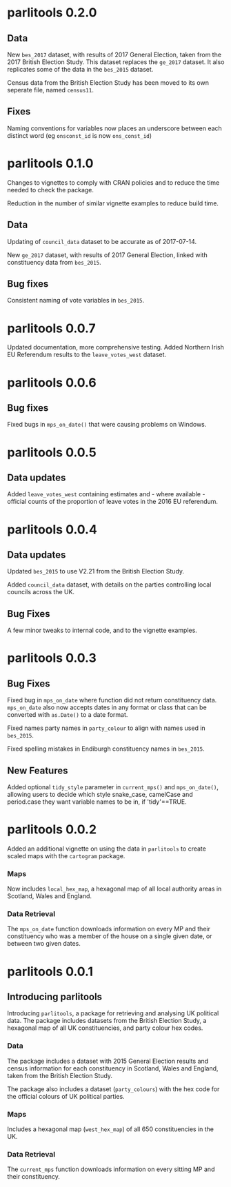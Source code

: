 
# parlitools 0.2.0

## Data

New `bes_2017` dataset, with results of 2017 General Election, taken from the 2017 British Election Study. This dataset replaces the `ge_2017` dataset. It also replicates some of the data in the `bes_2015` dataset.

Census data from the British Election Study has been moved to its own seperate file, named `census11`.

## Fixes

Naming conventions for variables now places an underscore between each distinct word (eg `onsconst_id` is now `ons_const_id`)


# parlitools 0.1.0

Changes to vignettes to comply with CRAN policies and to reduce the time needed to check the package.

Reduction in the number of similar vignette examples to reduce build time.

## Data

Updating of `council_data` dataset to be accurate as of 2017-07-14.

New `ge_2017` dataset, with results of 2017 General Election, linked with constituency data from `bes_2015`.

## Bug fixes

Consistent naming of vote variables in `bes_2015`.

# parlitools 0.0.7

Updated documentation, more comprehensive testing. Added Northern Irish EU Referendum results to the `leave_votes_west` dataset.

# parlitools 0.0.6

## Bug fixes

Fixed bugs in `mps_on_date()` that were causing problems on Windows.

# parlitools 0.0.5

## Data updates

Added `leave_votes_west` containing estimates and - where available - official counts of the proportion of leave votes in the 2016 EU referendum.

# parlitools 0.0.4

## Data updates

Updated `bes_2015` to use V2.21 from the British Election Study.

Added `council_data` dataset, with details on the parties controlling local councils across the UK.

## Bug Fixes

A few minor tweaks to internal code, and to the vignette examples.

# parlitools 0.0.3

## Bug Fixes

Fixed bug in `mps_on_date` where function did not return constituency data. `mps_on_date` also now accepts dates in any format or class that can be converted with `as.Date()` to a date format.

Fixed names party names in `party_colour` to align with names used in `bes_2015`.

Fixed spelling mistakes in Endiburgh constituency names in `bes_2015`.

## New Features

Added optional `tidy_style` parameter in `current_mps()` and `mps_on_date()`, allowing users to decide which style snake_case, camelCase and period.case they want variable names to be in, if 'tidy'==TRUE.

# parlitools 0.0.2

Added an additional vignette on using the data in `parlitools` to create scaled maps with the `cartogram` package.

### Maps

Now includes `local_hex_map`, a hexagonal map of all local authority areas in Scotland, Wales and England.

### Data Retrieval

The `mps_on_date` function downloads information on every MP and their constituency who was a member of the house on a single given date, or between two given dates.

# parlitools 0.0.1

## Introducing parlitools

Introducing `parlitools`, a package for retrieving and analysing UK political data. The package includes datasets from the British Election Study, a hexagonal map of all UK constituencies, and party colour hex codes.

### Data

The package includes a dataset with 2015 General Election results and census information for each constituency in Scotland, Wales and England, taken from the British Election Study.

The package also includes a dataset (`party_colours`) with the hex code for the official colours of UK political parties.

### Maps

Includes a hexagonal map (`west_hex_map`) of all 650 constituencies in the UK.

### Data Retrieval

The `current_mps` function downloads information on every sitting MP and their constituency.
